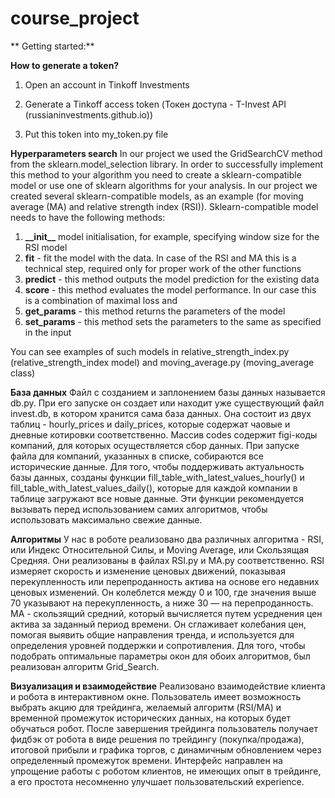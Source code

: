# course_project

** Getting started:**

**How to generate a token?**
  1. Open an account in Tinkoff Investments

  2. Generate a Tinkoff access token (Токен доступа - T-Invest API (russianinvestments.github.io))

  3. Put this token into my_token.py file

**Hyperparameters search**
In our project we used the GridSearchCV method from the sklearn.model_selection library. In order to successfully implement this method to your algorithm you need to create a sklearn-compatible model or use one of sklearn algorithms for your analysis. In our project we created several sklearn-compatible models, as an example (for moving average (MA) and relative strength index (RSI)).
Sklearn-compatible model needs to have the following methods:
  1. __\_\_init\_\___ model initialisation, for example, specifying window size for the RSI model
  2. __fit__ - fit the model with the data. In case of the RSI and MA this is a technical step, required only for proper work of the other functions
  3. __predict__ - this method outputs the model prediction for the existing data
  4. __score__ - this method evaluates the model performance. In our case this is a combination of maximal loss and 
  5. __get_params__ - this method returns the parameters of the model
  6. __set_params__ - this method sets the parameters to the same as specified in the input

You can see examples of such models in relative_strength_index.py (relative_strength_index model) and moving_average.py (moving_average class)

**База данных**
Файл с созданием и заплонением базы данных называется db.py. При его запуске он создает или находит уже существующий файл invest.db, в котором хранится сама база данных. Она состоит из двух таблиц - hourly_prices и daily_prices, которые содержат чаовые и дневные котировки соответственно. Массив codes содержит figi-коды компаний, для которых осуществляется сбор данных. При запуске файла для компаний, указанных в списке, собираются все исторические данные. Для того, чтобы поддерживать актуальность базы данных, созданы функции fill_table_with_latest_values_hourly() и fill_table_with_latest_values_daily(), которые для каждой компании в таблице загружают все новые данные. Эти функции рекомендуется вызывать перед использованием самих алгоритмов, чтобы использовать максимально свежие данные.


**Алгоритмы**
У нас в роботе реализовано два различных алгоритма - RSI, или Индекс Относительной Силы, и Moving Average, или Скользящая Средняя. Они реализованы в файлах RSI.py и MA.py соответственно. RSI измеряет скорость и изменение ценовых движений, показывая перекупленность или перепроданность актива на основе его недавних ценовых изменений. Он колеблется между 0 и 100, где значения выше 70 указывают на перекупленность, а ниже 30 — на перепроданность. MA - скользящий средний, который вычисляется путем усреднения цен актива за заданный период времени. Он сглаживает колебания цен, помогая выявить общие направления тренда, и используется для определения уровней поддержки и сопротивления. Для того, чтобы подобрать оптимальные параметры окон для обоих алгоритмов, был реализован алгоритм Grid_Search. 

**Визуализация и взаимодействие**
Реализовано взаимодействие клиента и робота в интерактивном окне. Пользователь имеет возможность выбрать акцию для трейдинга, желаемый алгоритм (RSI/MA) и временной промежуток исторических данных, на которых будет обучаться робот. После завершения трейдинга пользователь получает фидбэк от робота в виде решения по трейдингу (покупка/продажа), итоговой прибыли и графика торгов, с динамичным обновлением через определенный промежуток времени. Интерфейс направлен на упрощение работы с роботом клиентов, не имеющих опыт в трейдинге, а его простота несомненно улучшает пользовательский experience.
